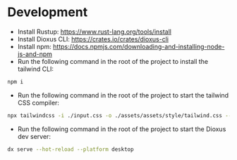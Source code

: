 # Development
- Install Rustup: https://www.rust-lang.org/tools/install
- Install Dioxus CLI: https://crates.io/crates/dioxus-cli
- Install npm: https://docs.npmjs.com/downloading-and-installing-node-js-and-npm
- Run the following command in the root of the project to install the tailwind CLI:
```bash
npm i
```
- Run the following command in the root of the project to start the tailwind CSS compiler:
```bash
npx tailwindcss -i ./input.css -o ./assets/assets/style/tailwind.css --watch
```
- Run the following command in the root of the project to start the Dioxus dev server:
```bash
dx serve --hot-reload --platform desktop
```
